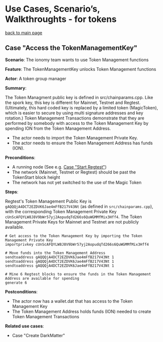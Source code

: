 # Use Cases, Scenario’s, Walkthroughts - for tokens

[back to main page](README.md)

## Case "Access the TokenManagementKey"

**Scenario**: The ionomy team wants to use Token Management functions

**Feature**: The TokenManagementKey unlocks Token Management functions

**Actor**: A token group manager

**Summary**:

The Token Managment public key is defined in src/chainparams.cpp. Like the spork key, this key is different for Mainnet, Testnet and Regtest.
(Ultimately, this hard coded key is replaced by a limited token (MagicToken), which is easier to secure by using multi signature addresses and key rotation.)
Token Management Transactions demonstrate that they are performed by somebody with access to the Token Management Key by spending ION from the Token Management Address.
- The actor needs to import the Token Management Private Key.
- The actor needs to ensure the Token Management Address has funds (ION).

**Preconditions**: 

- A running node (See e.g. [Case "Start Regtest"](UseCases_regtest_Start-Regtest.md))
- The network (Mainnet, Testnet or Regtest) should be past the TokenStart block height
- The network has not yet switched to the use of the Magic Token

**Steps**: 

Regtest's Token Management Public Key is `gAQQQjA4DCT2EZDVK6Jae4mFfB217V43Nt` (as defined in `src/chainparams.cpp`), with the corresponding Token Management Private Key `cUnScAFQYLW8J8V9bWr57yj2AopudqTd266s6QuWGMMfMix3Hff4`. The Token Management Private Keys for Mainnet and Testnet are not publicly available. 

```
# Get access to the Token Management Key by importing the Token Management Private Key
importprivkey cUnScAFQYLW8J8V9bWr57yj2AopudqTd266s6QuWGMMfMix3Hff4

# Move funds into the Token Management Address
sendtoaddress gAQQQjA4DCT2EZDVK6Jae4mFfB217V43Nt 1
sendtoaddress gAQQQjA4DCT2EZDVK6Jae4mFfB217V43Nt 1
sendtoaddress gAQQQjA4DCT2EZDVK6Jae4mFfB217V43Nt 1

# Mine 6 Regtest blocks to ensure the funds in the Token Management Address are available for spending
generate 6
```

**Postconditions**:

- The actor now has a wallet.dat that has access to the Token Management Key
- The Token Management Address holds funds (ION) needed to create Token Management Transactions

**Related use cases**:

- Case "Create DarkMatter"
